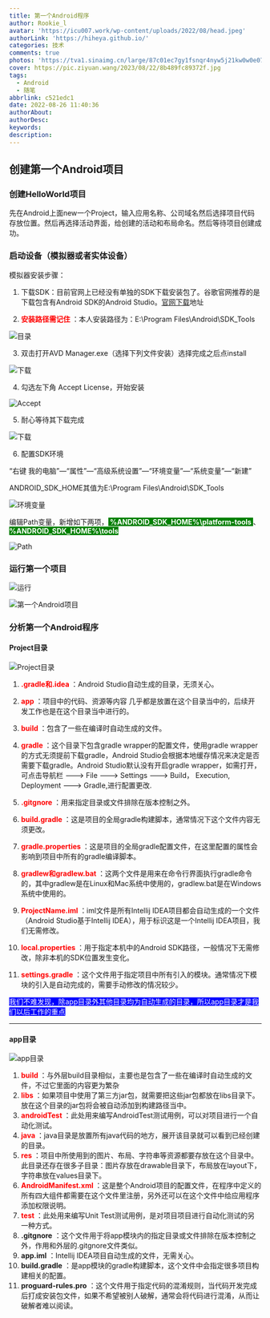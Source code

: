 ```yaml
---
title: 第一个Android程序
author: Rookie_l
avatar: 'https://icu007.work/wp-content/uploads/2022/08/head.jpeg'
authorLink: 'https://hiheya.github.io/'
categories: 技术
comments: true
photos: 'https://tva1.sinaimg.cn/large/87c01ec7gy1fsnqr4nyw5j21kw0w0e07.jpg'
cover: https://pic.ziyuan.wang/2023/08/22/8b489fc89372f.jpg
tags:
  - Android
  - 随笔
abbrlink: c521edc1
date: 2022-08-26 11:40:36
authorAbout:
authorDesc:
keywords:
description:
---
```


## 创建第一个Android项目

### 创建HelloWorld项目

先在Android上面new一个Project，输入应用名称、公司域名然后选择项目代码存放位置。然后再选择活动界面，给创建的活动和布局命名。然后等待项目创建成功。

### 启动设备（模拟器或者实体设备）

模拟器安装步骤：

1. 下载SDK：目前官网上已经没有单独的SDK下载安装包了。谷歌官网推荐的是下载包含有Android SDK的Android Studio。[官网下载](https://developer.android.com/studio/)地址

2. <font color = "red"><strong> 安装路径需记住 </strong></font> ：本人安装路径为：E:\Program Files\Android\SDK_Tools

![目录](https://m.360buyimg.com/babel/jfs/t1/87812/3/29255/39841/62b9474fE6fd09a54/b52fbb814d641d1f.png)

3. 双击打开AVD Manager.exe（选择下列文件安装）选择完成之后点install

![下载](https://m.360buyimg.com/babel/jfs/t1/36673/34/16367/135571/62b947d0E35bf8fde/e82391d638b98122.png)

4. 勾选左下角  Accept License，开始安装

![Accept](https://m.360buyimg.com/babel/jfs/t1/216102/34/19510/57309/62b94867E901dfbef/32f93d3c8c72f9c3.png)

5. 耐心等待其下载完成

![下载](https://m.360buyimg.com/babel/jfs/t1/213735/7/20495/57747/62b948a8Ef5d95be8/458f6cb626d76972.png)

6. 配置SDK环境

“右键 我的电脑”—“属性”—“高级系统设置”—“环境变量”—“系统变量”—“新建”

ANDROID_SDK_HOME其值为E:\Program Files\Android\SDK_Tools

![环境变量](https://m.360buyimg.com/babel/jfs/t1/14597/4/16956/49620/62b97c9eE81609139/5ae3ef33e9c23834.png)

编辑Path变量，新增如下两项，<font style="background:green" font color = white><strong> %ANDROID_SDK_HOME%\platform-tools </strong></font> 、<font style="background:green" font color = white><strong> %ANDROID_SDK_HOME%\tools </strong></font> 

![Path](https://m.360buyimg.com/babel/jfs/t1/119511/30/23462/35517/62b97cf2E1900381f/d8be8bb741150705.png)

### 运行第一个项目

![运行](https://m.360buyimg.com/babel/jfs/t1/8552/30/18256/147697/62b954f9Eb9ea1f86/c853c46249cc52c1.png)

![第一个Android项目](https://m.360buyimg.com/babel/jfs/t1/177838/11/25850/13873/62b91a90Ead9d07eb/fe87b0ca60bff876.png)

### 分析第一个Android程序

#### Project目录

![Project目录](https://m.360buyimg.com/babel/jfs/t1/198246/23/25013/22163/62b95440Ea92a2960/08d623ec793aa4a3.png)


1. <font color = "red"><strong> .gradle和.idea </strong></font> ：Android Studio自动生成的目录，无须关心。

1. <font color = "red"><strong> app </strong></font> ：项目中的代码、资源等内容 几乎都是放置在这个目录当中的，后续开发工作也是在这个目录当中进行的。

1. <font color = "red"><strong> build </strong></font> ：包含了一些在编译时自动生成的文件。

1. <font color = "red"><strong> gradle </strong></font> ：这个目录下包含gradle wrapper的配置文件，使用gradle wrapper的方式无须提前下载gradle，Android Studio会根据本地缓存情况来决定是否需要下载gradle。Android Studio默认没有开启gradle wrapper，如需打开，可点击导航栏 ---> File ---> Settings ---> Build， Execution, Deployment ---> Gradle,进行配置更改.

1. <font color = "red"><strong> .gitgnore </strong></font> ：用来指定目录或文件排除在版本控制之外。

1. <font color = "red"><strong> build.gradle </strong></font> ：这是项目的全局gradle构建脚本，通常情况下这个文件内容无须更改。

1. <font color = "red"><strong> gradle.properties </strong></font> ：这是项目的全局gradle配置文件，在这里配置的属性会影响到项目中所有的gradle编译脚本。

1. <font color = "red"><strong> gradlew和gradlew.bat </strong></font> ：这两个文件是用来在命令行界面执行gradle命令的，其中gradlew是在Linux和Mac系统中使用的，gradlew.bat是在Windows系统中使用的。

1. <font color = "red"><strong> ProjectName.iml </strong></font> ：iml文件是所有Intellij IDEA项目都会自动生成的一个文件（Android Studio基于Intellij IDEA），用于标识这是一个Intellij IDEA项目，我们无需修改。

1. <font color = "red"><strong> local.properties </strong></font> ：用于指定本机中的Android SDK路径，一般情况下无需修改，除非本机的SDK位置发生变化。

1. <font color = "red"><strong> settings.gradle </strong></font> ：这个文件用于指定项目中所有引入的模块。通常情况下模块的引入是自动完成的，需要手动修改的情况较少。

<font style="background:blue" font color = white> 我们不难发现，除app目录外其他目录均为自动生成的目录，所以app目录才是我们以后工作的重点 </font> 

****

#### app目录

![app目录](https://m.360buyimg.com/babel/jfs/t1/126318/30/23870/10698/62b9574eE8636e973/ca6126a62c59951b.png)

1. <font color = "red"><strong> build </strong></font> ：与外层build目录相似，主要也是包含了一些在编译时自动生成的文件，不过它里面的内容更为繁杂
1. <font color = "red"><strong> libs </strong></font> ：如果项目中使用了第三方jar包，就需要把这些jar包都放在libs目录下。放在这个目录的jar包将会被自动添加到构建路径当中。
1. <font color = "red"><strong> androidTest </strong></font> ：此处用来编写AndroidTest测试用例，可以对项目进行一个自动化测试。
1. <font color = "red"><strong> java </strong></font> ：java目录是放置所有java代码的地方，展开该目录就可以看到已经创建的目录。
1. <font color = "red"><strong> res  </strong></font> ：项目中所使用到的图片、布局、字符串等资源都要存放在这个目录中。此目录还存在很多子目录：图片存放在drawable目录下，布局放在layout下，字符串放在values目录下。
1. <font color = "red"><strong> AndroidManifest.xml </strong></font> ：这是整个Android项目的配置文件，在程序中定义的所有四大组件都需要在这个文件里注册，另外还可以在这个文件中给应用程序添加权限说明。
1. <font color = "red"><strong> test </strong></font> ：此处用来编写Unit Test测试用例，是对项目项目进行自动化测试的另一种方式。
1. **.gitgnore** ：这个文件用于将app模块内的指定目录或文件排除在版本控制之外，作用和外层的.gitgnore文件类似。
1. **app.iml** ：Intellij IDEA项目自动生成的文件，无需关心。
1. **build.gradle** ：是app模块的gradle构建脚本，这个文件中会指定很多项目构建相关的配置。
1. **proguard-rules.pro** ：这个文件用于指定代码的混淆规则，当代码开发完成后打成安装包文件，如果不希望被别人破解，通常会将代码进行混淆，从而让破解者难以阅读。
